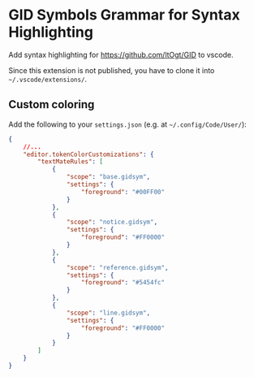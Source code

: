 # GID Symbols Grammar for Syntax Highlighting

Add syntax highlighting for https://github.com/ltOgt/GID to vscode.

Since this extension is not published, you have to clone it into `~/.vscode/extensions/`.


## Custom coloring

Add the following to your `settings.json` (e.g. at `~/.config/Code/User/`):

```json
{
    //...
    "editor.tokenColorCustomizations": {
        "textMateRules": [
            {
                "scope": "base.gidsym",
                "settings": {
                    "foreground": "#00FF00"
                }
            },
            {
                "scope": "notice.gidsym",
                "settings": {
                    "foreground": "#FF0000"
                }
            },
            {
                "scope": "reference.gidsym",
                "settings": {
                    "foreground": "#5454fc"
                }
            },
            {
                "scope": "line.gidsym",
                "settings": {
                    "foreground": "#FF0000"
                }
            }
        ]
    }
}
```